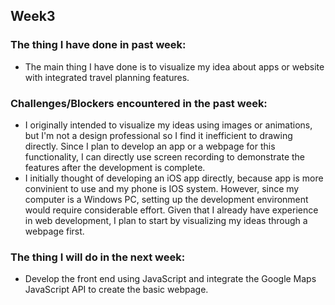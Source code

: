 ## Week3

### The thing I have done in past week:

- The main thing I have done is to visualize my idea about apps or website with integrated travel planning features.

### Challenges/Blockers encountered in the past week:

- I originally intended to visualize my ideas using images or animations, but I'm not a design professional so I find it inefficient to drawing directly. Since I plan to develop an app or a webpage for this functionality, I can directly use screen recording to demonstrate the features after the development is complete.
- I initially thought of developing an iOS app directly, because app is more convinient to use and my phone is IOS system. However, since my computer is a Windows PC, setting up the development environment would require considerable effort. Given that I already have experience in web development, I plan to start by visualizing my ideas through a webpage first.



### The thing I will do in the next week:

- Develop the front end using JavaScript and integrate the Google Maps JavaScript API to create the basic webpage.

